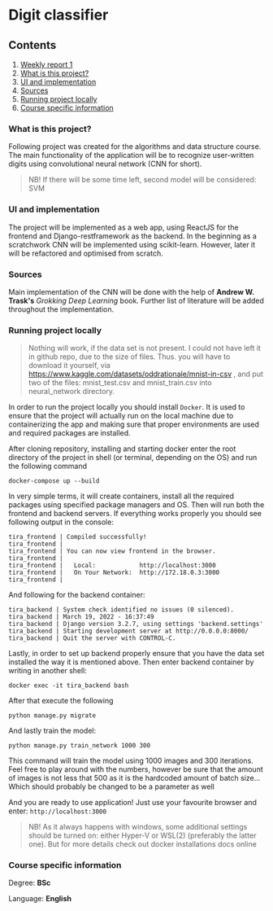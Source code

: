 # Digit classifier

## Contents

1. [Weekly report 1](./reports/week1.md)
2. [What is this project?](#what-is-this-project)
3. [UI and implementation](#ui-and-implementation)
4. [Sources](#sources)
5. [Running project locally](#running-project-locally)
6. [Course specific information](#course-specific-information)

### What is this project?

Following project was created for the algorithms and data structure course. The main functionality of the application will be to recognize user-written digits using convolutional neural network (CNN for short).

> NB! If there will be some time left, second model will be considered: SVM

### UI and implementation

The project will be implemented as a web app, using ReactJS for the frontend and Django-restframework as the backend. In the beginning as a scratchwork CNN will be implemented using scikit-learn. However, later it will be refactored and optimised from scratch.

### Sources

Main implementation of the CNN will be done with the help of **Andrew W. Trask's** _*Grokking Deep Learning*_ book. Further list of literature will be added throughout the implementation.

### Running project locally

> Nothing will work, if the data set is not present. I could not have left it in github repo, due to the size of files. Thus. you will have to download it yourself, via https://www.kaggle.com/datasets/oddrationale/mnist-in-csv , and put two of the files: mnist_test.csv and mnist_train.csv into neural_network directory.

In order to run the project locally you should install `Docker`. It is used to ensure that the project will actually run on the local machine due to containerizing the app and making sure that proper environments are used and required packages are installed.

After cloning repository, installing and starting docker enter the root directory of the project in shell (or terminal, depending on the OS) and run the following command

```
docker-compose up --build
```

In very simple terms, it will create containers, install all the required packages using specified package managers and OS. Then will run both the frontend and backend servers. If everything works properly you should see following output in the console:

```
tira_frontend | Compiled successfully!
tira_frontend |
tira_frontend | You can now view frontend in the browser.
tira_frontend |
tira_frontend |   Local:            http://localhost:3000
tira_frontend |   On Your Network:  http://172.18.0.3:3000
tira_frontend |
```

And following for the backend container:

```
tira_backend | System check identified no issues (0 silenced).
tira_backend | March 19, 2022 - 16:37:49
tira_backend | Django version 3.2.7, using settings 'backend.settings'
tira_backend | Starting development server at http://0.0.0.0:8000/
tira_backend | Quit the server with CONTROL-C.
```

Lastly, in order to set up backend properly ensure that you have the data set installed the way it is mentioned above. Then enter backend container by writing in another shell:

```
docker exec -it tira_backend bash
```

After that execute the following

```
python manage.py migrate
```

And lastly train the model:

```
python manage.py train_network 1000 300
```

This command will train the model using 1000 images and 300 iterations. Feel free to play around with the numbers, however be sure that the amount of images is not less that 500 as it is the hardcoded amount of batch size... Which should probably be changed to be a parameter as well

And you are ready to use application! Just use your favourite browser and enter:
`http://localhost:3000`

> NB! As it always happens with windows, some additional settings should be turned on: either Hyper-V or WSL(2) (preferably the latter one). But for more details check out docker installations docs online

### Course specific information

Degree: **BSc**

Language: **English**
